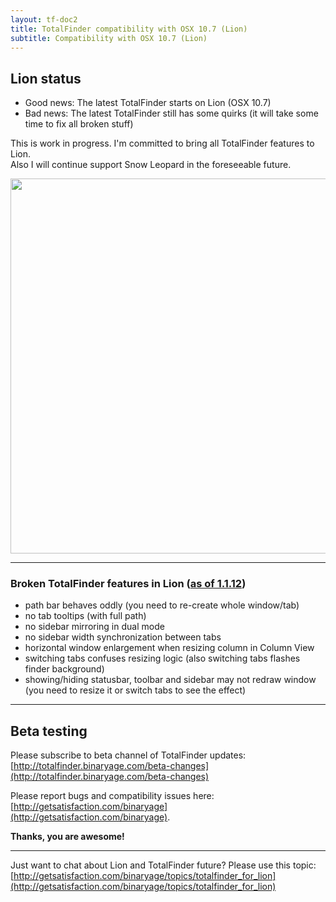 ```yaml
---
layout: tf-doc2
title: TotalFinder compatibility with OSX 10.7 (Lion)
subtitle: Compatibility with OSX 10.7 (Lion)
---
```


## Lion status

* Good news: The latest TotalFinder starts on Lion (OSX 10.7)
* Bad news: The latest TotalFinder still has some quirks (it will take some time to fix all broken stuff)

This is work in progress. I'm committed to bring all TotalFinder features to Lion.<br/>Also I will continue support Snow Leopard in the foreseeable future.

<img src="http://dl.dropbox.com/u/559047/totalfinder-on-lion.png" width="600">

---

### Broken TotalFinder features in Lion ([as of 1.1.12](/beta-changes))

* path bar behaves oddly (you need to re-create whole window/tab)
* no tab tooltips (with full path)
* no sidebar mirroring in dual mode
* no sidebar width synchronization between tabs
* horizontal window enlargement when resizing column in Column View
* switching tabs confuses resizing logic (also switching tabs flashes finder background)
* showing/hiding statusbar, toolbar and sidebar may not redraw window (you need to resize it or switch tabs to see the effect)

---

## Beta testing

Please subscribe to beta channel of TotalFinder updates:<br>
[http://totalfinder.binaryage.com/beta-changes](http://totalfinder.binaryage.com/beta-changes)

Please report bugs and compatibility issues here: [http://getsatisfaction.com/binaryage](http://getsatisfaction.com/binaryage).

**Thanks, you are awesome!**

---

Just want to chat about Lion and TotalFinder future? Please use this topic:
[http://getsatisfaction.com/binaryage/topics/totalfinder_for_lion](http://getsatisfaction.com/binaryage/topics/totalfinder_for_lion)
